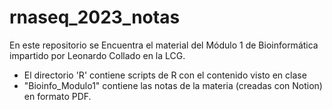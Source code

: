 # rnaseq_2023_notas

En este repositorio se Encuentra el material del Módulo 1 de Bioinformática impartido por Leonardo Collado en la LCG.

* El directorio 'R' contiene scripts de R con el contenido visto en clase
* "Bioinfo_Modulo1" contiene las notas de la materia (creadas con Notion) en formato PDF.
